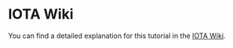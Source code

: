 # IOTA Wiki

You can find a detailed explanation for this tutorial in
the [IOTA Wiki](https://wiki.iota.org/shimmer/iotajs/tutorials/value-transactions/introduction).
